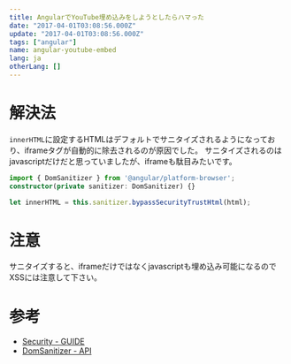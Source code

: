 ```yaml
---
title: AngularでYouTube埋め込みをしようとしたらハマった
date: "2017-04-01T03:08:56.000Z"
update: "2017-04-01T03:08:56.000Z"
tags: ["angular"]
name: angular-youtube-embed
lang: ja
otherLang: []
---
```

# 解決法
`innerHTML`に設定するHTMLはデフォルトでサニタイズされるようになっており、iframeタグが自動的に除去されるのが原因でした。
サニタイズされるのはjavascriptだけだと思っていましたが、iframeも駄目みたいです。

```ts
import { DomSanitizer } from '@angular/platform-browser';
constructor(private sanitizer: DomSanitizer) {}

let innerHTML = this.sanitizer.bypassSecurityTrustHtml(html);
```

# 注意
サニタイズすると、iframeだけではなくjavascriptも埋め込み可能になるのでXSSには注意して下さい。

# 参考
* [Security - GUIDE](https://angular.io/docs/ts/latest/guide/security.html)
* [DomSanitizer - API](https://angular.io/docs/ts/latest/api/platform-browser/index/DomSanitizer-class.html)
